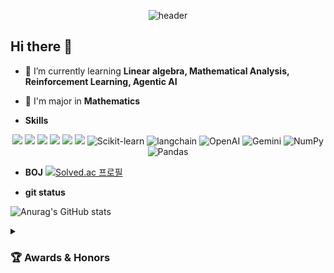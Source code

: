 <div align=center>

![header](https://capsule-render.vercel.app/api?type=waving&color=auto&height=300&section=header&text=Hongkyu%20Koh&fontSize=90&animation=fadeIn&fontAlignY=38&desc=Github&descAlignY=51&descAlign=62)

</div>

## Hi there 👋
- 🌱 I’m currently learning **Linear algebra, Mathematical Analysis, Reinforcement Learning, Agentic AI**
- 🏫 I'm major in **Mathematics**


- **Skills**
<div align="center">
  <img src="https://img.shields.io/badge/Python-3776AB?style=flat-square&logo=Python&logoColor=white">
<img src="https://img.shields.io/badge/Java-007396?style=flat-square&logo=java&logoColor=white">
<img src="https://img.shields.io/badge/HTML5-E34F26?style=flat-square&logo=HTML5&logoColor=white">
<img src="https://img.shields.io/badge/JavaScript-F7DF1E?style=flat-square&logo=JavaScript&logoColor=black">
<img src="https://img.shields.io/badge/R-276DC3?style=flat-square&logo=R&logoColor=white">
<img src="https://img.shields.io/badge/Tableau-E97627?style=flat-square&logo=tableau&logoColor=white">
<img src="https://img.shields.io/badge/Scikit--learn-F7931E?style=flat&logo=scikit-learn&logoColor=white" alt="Scikit-learn">
                    <img src="https://img.shields.io/badge/Langchain-1C3C3C?style=flat&logo=langchain&logoColor=white" alt="langchain">
                    <img src="https://img.shields.io/badge/OpenAI-412991?style=flat&logo=OpenAI&logoColor=white" alt="OpenAI">
                   <img src="https://img.shields.io/badge/Gemini-8E75B2?style=flat&logo=googlegemini&logoColor=white" alt="Gemini">
                    <img src="https://img.shields.io/badge/NumPy-013243?style=flat&logo=NumPy&logoColor=white" alt="NumPy">
                    <img src="https://img.shields.io/badge/Pandas-150458?style=flat&logo=Pandas&logoColor=white" alt="Pandas">

</div>


- **BOJ** 
[![Solved.ac
프로필](http://mazassumnida.wtf/api/v2/generate_badge?boj=issac1102)](https://solved.ac/issac1102)

- **git status**
 
 ![Anurag's GitHub stats](https://github-readme-stats.vercel.app/api?username=koh-hongQ&show_icons=true&theme=radical)

 
<details>
  <summary><h3>🏆 Awards & Honors </h3></summary>
  <div align="center">
  <table>
    <thead>
      <tr>
        <th>Award</th>
        <th>Issued by</th>
        <th>Date</th>
        <th>Details/Location</th>
      </tr>
    </thead>
    <tbody>
            <tr>
        <td>Capstone Project Research 2nd Award (캡스톤 최우수상)</td>
        <td>HUFS Data Analysis Academy (DAT), HUFS School of Economics and Business (한국외국어대학교 경상대학)</td>
        <td>2025.06.05</td>
        <td>LangChain-based PDF Analysis and Intelligent Quiz Generation System(LangChain 기반 PDF 분석 및 지능형 퀴즈 생성 시스템)</td>
      </tr>
      <tr>
        <td>2nd Award (최우수상)</td>
        <td>HUFS Institute for Educational Innovation(한국외국어대학교 교육혁신원장)</td>
        <td>2025.02.13</td>
        <td>Developed an AI chatbot for safe walking routes in Dongdaemun-gu based on streetlight data(가로등 기반 동대문구 안심귀갓길 AI chatbot)</td>
      </tr>
      <tr>
        <td>Semester High Honors </td>
        <td>HUFS (한국외국어대학교)</td>
        <td>2024 - 2 Semester</td>
        <td>Ranked first in the department as a sophomore</td>
      </tr>
    </tbody>
  </table>

</details>

